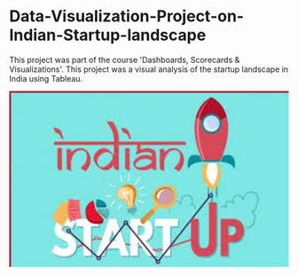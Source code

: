 # Data-Visualization-Project-on-Indian-Startup-landscape

This project was part of the course 'Dashboards, Scorecards &amp; Visualizations'. This project was a visual analysis of the startup landscape in India using Tableau.

<img src="indianstartup.jpg" width = "800">
